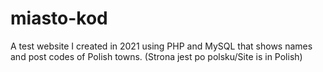 # miasto-kod
A test website I created in 2021 using PHP and MySQL that shows names and post codes of Polish towns. (Strona jest po polsku/Site is in Polish)
